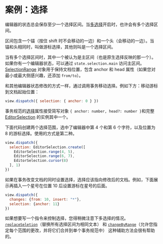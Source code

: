 # 案例：选择

编辑器的状态总会保存至少一个选择区间。当[多选择](https://codemirror.net/docs/ref/#state.EditorState%5EallowMultipleSelections)开启时，也许会有多个选择区间。

区间包含一个锚（按住 shift 时不会移动的一边）和一个头（会移动的一边）。当锚和头相同时，叫做游标选择，其他则叫是一个选择区间。

当有多个选择区间时，其中一个被认为是主区间（也是原生选择反映的那一个）。如果你有一个编辑器状态，可以通过 `state.selection.main` 访问主区间。[SelectionRange](https://codemirror.net/docs/ref/#state.SelectionRange) 对象用于保持文档位置，包含 anchor 和 head 属性（如果您对最小或最大侧感兴趣，还添加 `from/to`）。

和其他编辑器状态修改的方式一样，通过调用事务移动选择。例如下方：移动游标到文档起始位置：

``` javascript
view.dispatch({ selection: { anchor: 0 } })
```

事务规范的[选择](https://codemirror.net/docs/ref/#state.TransactionSpec.selection)属性接受简写对象 `{ anchor: number, head?: number }`和完整 [EditorSelection](https://codemirror.net/docs/ref/#state.EditorSelection) 的实例其中一个。

下面代码创建两个选择范围，选中了编辑器中第 4 个和第 6 个字符，以及位置为 8 的游标选择。使用的方式是第二种。

``` javascript 
view.dispatch({
  selection: EditorSelection.create([
    EditorSelection.range(4, 5),
    EditorSelection.range(6, 7),
    EditorSelection.cursor(8)
  ], 1)
})
```

如果在事务改变文档的同时设置选择，选择应该指向修改后的文档。例如，下面展示再插入一个星号在位置 10 后设置游标在星号的后面。

``` javascript
view.dispatch({
  changes: {from: 10, insert: "*"},
  selection: {anchor: 11}
})
```

如果想要写一个指令来控制选择，您得稍微注意下多选择的情况。[`replaceSeletion`](https://codemirror.net/docs/ref/#state.EditorState.replaceSelection)（替换所有选择区间为相同文本） 和 [`changeByRange`](https://codemirror.net/docs/ref/#state.EditorState.changeByRange)（允许您指定每个范围的更改，并将它们合并到单个事务规范中） 这种辅助方法会很有帮助的。

